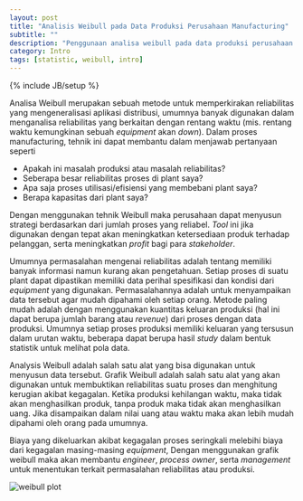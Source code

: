 ```yaml
---
layout: post
title: "Analisis Weibull pada Data Produksi Perusahaan Manufacturing"
subtitle: ""
description: "Penggunaan analisa weibull pada data produksi perusahaan manufaturing"
category: Intro
tags: [statistic, weibull, intro]
---
```

{% include JB/setup %}

Analisa Weibull merupakan sebuah metode untuk memperkirakan reliabilitas yang mengeneralisasi aplikasi distribusi, umumnya banyak digunakan dalam menganalisa reliabilitas yang berkaitan dengan rentang waktu (mis. rentang waktu kemungkinan sebuah _equipment_ akan _down_). Dalam proses manufacturing, tehnik ini dapat membantu dalam menjawab pertanyaan seperti 

- Apakah ini masalah produksi atau masalah reliabilitas?  
- Seberapa besar reliabilitas proses di plant saya?  
- Apa saja proses utilisasi/efisiensi yang membebani plant saya?  
- Berapa kapasitas dari plant saya?

Dengan menggunakan tehnik Weibull maka perusahaan dapat menyusun strategi berdasarkan dari jumlah proses yang reliabel. *Tool* ini jika digunakan dengan tepat akan meningkatkan ketersediaan produk terhadap pelanggan, serta meningkatkan _profit_ bagi para _stakeholder_.

Umumnya permasalahan mengenai reliabilitas adalah tentang memiliki banyak informasi namun kurang akan pengetahuan. Setiap proses di suatu plant dapat dipastikan memiliki data perihal spesifikasi dan kondisi dari _equipment_ yang digunakan. Permasalahannya adalah untuk menyampaikan data tersebut agar mudah dipahami oleh setiap orang. Metode paling mudah adalah dengan menggunakan kuantitas keluaran produksi (hal ini dapat berupa jumlah barang atau _revenue_) dari proses dengan data produksi. Umumnya setiap proses produksi memiliki keluaran yang tersusun dalam urutan waktu, beberapa dapat berupa hasil _study_ dalam bentuk statistik untuk melihat pola data.

Analysis Weibull adalah salah satu alat yang bisa digunakan untuk menyusun data tersebut. Grafik Weibull adalah salah satu alat yang akan digunakan untuk membuktikan reliabilitas suatu proses dan menghitung kerugian akibat kegagalan. Ketika produksi kehilangan waktu, maka tidak akan menghasilkan produk, tanpa produk maka tidak akan menghasilkan uang. Jika disampaikan dalam nilai uang atau waktu maka akan lebih mudah dipahami oleh orang pada umumnya.

Biaya yang dikeluarkan akibat kegagalan proses seringkali melebihi biaya dari kegagalan masing-masing _equipment_, Dengan menggunakan grafik weibull maka akan membantu _engineer_, _process owner_, serta _management_ untuk menentukan terkait permasalahan reliabilitas atau produksi.

<img src="{{ site.url }}/img/weibullp.gif" class="img-responsive" alt="weibull plot">